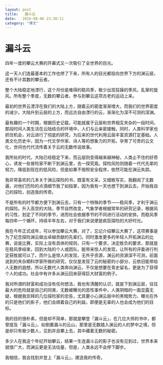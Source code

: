 ```yaml
---
layout: post
title:   漏斗云
date:   2016-08-06 23:30:11
category: "博文"
---
```

# 漏斗云


四年一度的攀云大赛的开幕式又一次吸引了全世界的目光。

这一天人们连最基本的工作也停了下来，所有人的目光都投向世界下方的渊云层，还有不计其数的攀云者。

整个大陆稳定地漂行，这个月份是难得的稳风季，极少出现狂躁的季风，乱窜的旋风。所有整个季度，无数的攀云者，参与到攀云这项古老的运动上来。

最初的世界云漂浮在我们的大陆上方，随着云的密度渐渐增大，而我们的世界密度的减少，大陆升到云层的上方，而远古自由漂行的云，渐渐化为深不可测的深渊。

最有趣的一个时期，根据历史记载，可能就属于云层和世界相互夹杂的一段时间，那段时间人类生活在云陆结合的环境中，人们与云亲密接触，同时，人类科学家也抓住机会，对云进行了彻底的研究，为后来的世代利用云层丰富资源打定基础。人类文化历史中，因为一代文学作家、诗人等的想象力的开拓，孕育了可贵的云文化，世间也代代流传着关于云的无数传说故事。

我所处的时代，大陆已经稳定下来，而云层则变得越来越神秘，人类止不住的好奇心，诱发一些冒险家不断下到渊云里，去一探究竟。探险风险则随着一代代先辈的努力，降低到现在的低风险，但是如果不按照安全程序，依然可能在渊云失踪。

我非常喜欢的几本关于渊云探险的书，既富有文采，又细致写实，我翻阅了无数遍，对他们历险的点滴细节我了如指掌，因为我有一天也想下到渊云去，开始我自己的探险，创造我的传奇。

不是所有的时节都方便下到渊云去，只有一个特殊的季节——稳风季，才利于渊云的探险。升入高空的大陆，季节自然改变，气象学者根据常年的研究记录，根据风的习性，划定了不同的季节，进而社会依据季节的不同进行活动的安排。而稳风季每四年一个循环，持续半年左右，对于我们来说便是疯狂探险的大好时光。

我在今年正式成年，可以参加攀云大赛，对了，忘记介绍攀云大赛了，这项赛事是为了纪念探险渊云做出卓越贡献的先辈们，同时激发更多的年轻人开拓渊云的比赛，说是比赛，实际上没有具体的规则，只有一个要求，决定胜负的要求，那就是在稳风季结束，回到大陆的个人或团队，能带来惊人的发现，让所有的评委进行判定获胜就可以了。而什么是惊人的发现，无外乎资源，渊云的资源深不可测，前面说到的夹杂期科学家所做的研究，仅仅是发现了云的秘密的小部分，云依旧能带给人无数的遐想，所以无数代人类奔向渊云，不仅是想要在青史留名，更是为了获得个人的成功。社会中有许多从渊云回来获得巨大财富的例子。

我对所谓的财富和成功没有任何想法，我也有清醒的认识，就是下到渊云层，往往最大的危险就是自己的同类，无数被曝光的恶性事件中，人类阴暗的一面显露无疑，根据我崇拜的几位探险家的忠告，尤其要小心渊云层中的黑暗势力，曝光在外的只是他们的影子，他们会顺着自己的利益，即便是无辜的人也会成为他们的目标。

我的目的很朴素，但是却不简单，那就是攀登「漏斗云」，在几位大师的书中，都曾提及「漏斗云」，如倒置漏斗的云山，那里是无数踏入渊云的人的梦中之境，但是却只有极少数人，见到并且攀上去，其中藏着无数的秘密。

多少人在我这个年纪开始攀云，结果一生连漏斗云的影子也没有见到过，世界本来就很广大，而渊云更是无法估量，但是，人类永远不会停下脚步。

我相信，我会找到并登上「漏斗云」，建造我的传奇。

